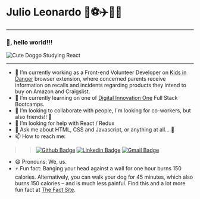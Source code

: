 # Julio Leonardo 🎼⚽✈️👨‍💻
---

### 👋, hello world!!!

![Cute Doggo Studying React](https://media2.giphy.com/media/9rtpurjbqiqZXbBBet/giphy.gif "Cute Doggo Studying React")

----

- 🔭 I’m currently working as a Front-end Volunteer Developer on [Kids in Danger](https://kidsindanger.org// "kids In Danger") browser extension, where concerned parents receive information on recalls and incidents regarding products they intend to buy on Amazon and Craigslist.
- 🌱 I’m currently learning on one of [Digital Innovation One](https://digitalinnovation.one/ "DIO") Full Stack Bootcamps.
- 👯 I’m looking to collaborate with people, I`m looking for co-workers, but also friends!! 🤝
- 🤔 I’m looking for help with React / Redux
- 💬 Ask me about HTML, CSS and Javascript, or anything at all... 🤪
- 📫 How to reach me:

>>[![Github Badge](https://img.shields.io/badge/-Github-000?style=flat-square&logo=Github&logoColor=white&link=https://github.com/JulioLeonardo)](https://github.com/JulioLeonardo)
[![Linkedin Badge](https://img.shields.io/badge/-LinkedIn-blue?style=flat-square&logo=Linkedin&logoColor=white&link=https://www.linkedin.com/in/JulioLeonardo/)](https://www.linkedin.com/in/JulioLeonardo/)
[![Gmail Badge](https://img.shields.io/badge/-Gmail-c14438?style=flat-square&logo=Gmail&logoColor=white&link=mailto:juleolica@gmail.com)](mailto:juleolica@gmail.com)

- 😄 Pronouns: We, us.
- ⚡ Fun fact: Banging your head against a wall for one hour burns 150 calories. Alternatively, you can walk your dog for 45 minutes, which also burns 150 calories – and is much less painful. Find this and a lot more fun fact at [The Fact Site](https://www.thefactsite.com/top-100-random-funny-facts/ "The Fact Site").
